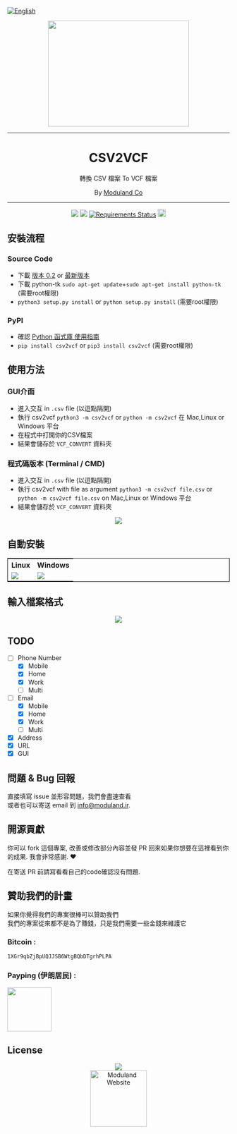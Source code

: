 [![English](https://img.shields.io/badge/lang-English-red.svg)](https://github.com/jonatasemidio/multilanguage-readme-pattern/blob/master/README.md)
<div align="center">
<img src="http://moduland.github.io/csv2vcf/images/logo.jpg" height=240px width=320px>
</div>

<hr/>


<div align="center">
<h1>CSV2VCF</h1>
	
<p>轉換 CSV 檔案 To VCF 檔案	</p>
<p>By <a href="www.moduland.com">Moduland Co</a></p>
</div>	
	
	

----------		

		


<div align="center">
	<a href="https://scrutinizer-ci.com/g/Moduland/csv2vcf/"><img src="https://scrutinizer-ci.com/g/Moduland/csv2vcf/badges/quality-score.png?b=master"></a>
	<a href="https://www.codacy.com/app/Sepand-HaghighiOrganization/csv2vcf?utm_source=github.com&amp;utm_medium=referral&amp;utm_content=Moduland/csv2vcf&amp;utm_campaign=Badge_Grade"><img src="https://api.codacy.com/project/badge/Grade/027746c2e5b24390aed377c6e5c678ba"/></a>
	<a href="https://requires.io/github/Moduland/csv2vcf/requirements/?branch=master"><img src="https://requires.io/github/Moduland/csv2vcf/requirements.svg?branch=master" alt="Requirements Status" /></a>
	<a href="https://badge.fury.io/py/csv2vcf"><img src="https://badge.fury.io/py/csv2vcf.svg" alt="PyPI version" height="18"></a>	
</div>



	


	
</hr>
</hr>

## 安裝流程
### Source Code
- 下載 [版本 0.2](https://github.com/moduland/csv2vcf/archive/v0.2.zip) or [最新版本 ](https://github.com/Moduland/csv2vcf/archive/master.zip)
- 下載 python-tk `sudo apt-get update`+`sudo apt-get install python-tk`  (需要root權限)
- `python3 setup.py install` or `python setup.py install`  (需要root權限)		 		

### PyPI


- 確認 [Python 函式庫 使用指南](https://packaging.python.org/installing/)     
- `pip install csv2vcf` or `pip3 install csv2vcf`  (需要root權限)							
			

## 使用方法					
### GUI介面
- 進入交互 in `.csv` file (以逗點隔開)
- 執行 csv2vcf `python3 -m csv2vcf` or `python -m csv2vcf` 在 Mac,Linux or Windows 平台
- 在程式中打開你的CSV檔案
- 結果會儲存於  `VCF_CONVERT` 資料夾
### 程式碼版本 (Terminal / CMD)
- 進入交互 in `.csv` file (以逗點隔開)
- 執行 csv2vcf with file as argument `python3 -m csv2vcf file.csv` or `python -m csv2vcf file.csv` on Mac,Linux or Windows 平台
- 結果會儲存於  `VCF_CONVERT` 資料夾
			

<div align="center">
<img src="http://moduland.github.io/csv2vcf/images/usage.gif">
</div>				
				
## 自動安裝				


<div align="center">
<table align="center" style="border:1px solid black;">
<tr>
<th>Linux</th>
<th>Windows</th>

</tr>

<tr>
<td><a href="https://travis-ci.org/Moduland/csv2vcf"><img src="https://travis-ci.org/Moduland/csv2vcf.svg?branch=master"></a></td>
<td> <a href="https://ci.appveyor.com/project/sepandhaghighi/csv2vcf"><img src="https://ci.appveyor.com/api/projects/status/10tg3do98auc5slo?svg=true"></a></td>

</tr>	

</table>

</div>	

			
## 輸入檔案格式

<div align="center">
<img src="http://moduland.github.io/csv2vcf/images/csv.png">
</div>					

 												
## TODO		

- [ ] Phone Number
  - [x] Mobile
  - [x] Home
  - [x] Work
  - [ ] Multi
- [ ] Email
  - [x] Mobile
  - [x] Home
  - [x] Work
  - [ ] Multi
- [x] Address
- [x] URL
- [x] GUI				

## 問題 & Bug 回報			

直接填寫 issue 並形容問題，我們會盡速查看			
或者也可以寄送 email 到 [info@moduland.ir](mailto:info@moduland.ir "info@moduland.ir"). 


## 開源貢獻			

你可以 fork 這個專案,  改善或修改部分內容並發 PR 回來如果你想要在這裡看到你的成果. 我會非常感謝. ❤️			

在寄送 PR 前請寫看看自己的code確認沒有問題. 
					
## 贊助我們的計畫									

如果你覺得我們的專案很棒可以贊助我們			
我們的專案從來都不是為了賺錢，只是我們需要一些金錢來維護它 

<h3>Bitcoin :</h3>					

```1XGr9qbZjBpUQJJSB6WtgBQbDTgrhPLPA```
				

<h3>Payping (伊朗居民) :</h3>

<a href="http://www.payping.net/sepandhaghighi" target="__blank"><img src="http://www.qpage.ir/images/payping.png" height=100px width=100px></a>

## License
<div align="center">
<a href="https://github.com/Moduland/csv2vcf/blob/master/LICENSE"><img src="https://img.shields.io/github/license/mashape/apistatus.svg"/></a>
<br/>
<a href="http://www.moduland.ir" target="_blank" title="Moduland Website"><img src="http://www.orangetool.ir/images/moduland.jpg" height="128px" width="128px" alt="Moduland Website"></a>

</div>



			

